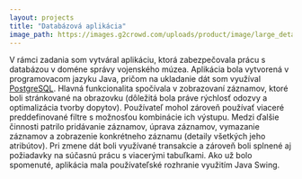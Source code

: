 ```yaml
---
layout: projects
title: "Databázová aplikácia"
image_path: https://images.g2crowd.com/uploads/product/image/large_detail/large_detail_1489695931/postgresql.png
---
```


V rámci zadania som vytváral aplikáciu, ktorá zabezpečovala prácu s databázou v doméne správy vojenského múzea. Aplikácia bola vytvorená v programovacom jazyku Java, pričom na ukladanie dát som využíval [PostgreSQL](https://www.postgresql.org/). Hlavná funkcionalita spočívala v zobrazovaní záznamov, ktoré boli stránkované na obrazovku (dôležitá bola práve rýchlosť odozvy a optimalizácia tvorby dopytov). Používateľ mohol zároveň používať viaceré preddefinované filtre s možnosťou kombinácie ich výstupu. Medzi ďalšie činnosti patrilo pridávanie záznamov, úprava záznamov, vymazanie záznamov a zobrazenie konkrétneho záznamu (detaily všetkých jeho atribútov). Pri zmene dát boli využívané transakcie a zároveň boli splnené aj požiadavky na súčasnú prácu s viacerými tabuľkami. Ako už bolo spomenuté, aplikácia mala používateľské rozhranie využitím Java Swing.
